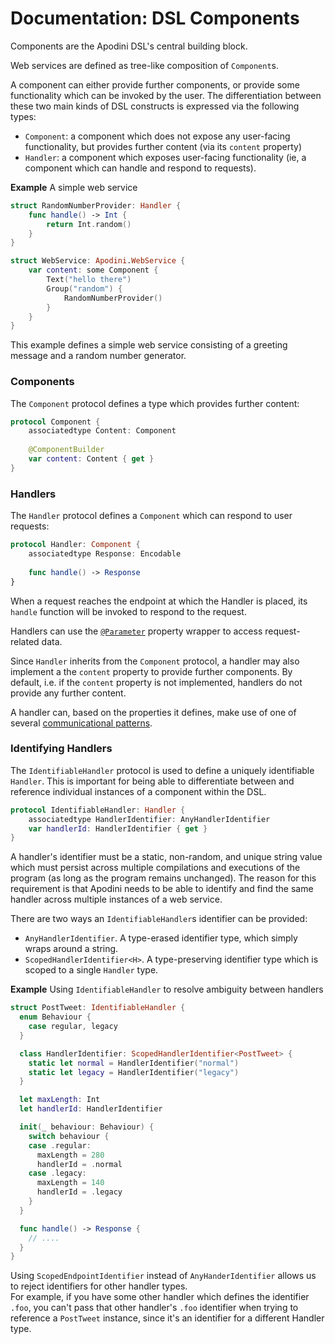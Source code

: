 <!--
                  
This source file is part of the Apodini open source project

SPDX-FileCopyrightText: 2019-2021 Paul Schmiedmayer and the Apodini project authors (see CONTRIBUTORS.md) <paul.schmiedmayer@tum.de>

SPDX-License-Identifier: MIT
             
-->

# Documentation: DSL Components



Components are the Apodini DSL's central building block.

Web services are defined as tree-like composition of `Component`s.


A component can either provide further components, or provide some functionality which can be invoked by the user.
The differentiation between these two main kinds of DSL constructs is expressed via the following types:

- `Component`: a component which does not expose any user-facing functionality, but provides further content (via its `content` property)
- `Handler`: a component which exposes user-facing functionality (ie, a component which can handle and respond to requests).



**Example** A simple web service

```swift
struct RandomNumberProvider: Handler {
    func handle() -> Int {
        return Int.random()
    }
}

struct WebService: Apodini.WebService {
    var content: some Component {
        Text("hello there")
        Group("random") {
            RandomNumberProvider()
        }
    }
}
```

This example defines a simple web service consisting of a greeting message and a random number generator.



### Components

The `Component` protocol defines a type which provides further content:

```swift
protocol Component {
    associatedtype Content: Component
    
    @ComponentBuilder
    var content: Content { get }
}
```




### Handlers

The `Handler` protocol defines a `Component` which can respond to user requests:

```swift
protocol Handler: Component {
    associatedtype Response: Encodable
    
    func handle() -> Response
}
```

When a request reaches the endpoint at which the Handler is placed, its `handle` function will be invoked to respond to the request.

Handlers can use the [`@Parameter`](https://github.com/Apodini/Apodini/blob/develop/Documentation/PropertyWrapper/Parameter.md) property wrapper to access request-related data.

Since `Handler` inherits from the `Component` protocol, a handler may also implement a the `content` property to provide further components. By default, i.e. if the `content` property is not implemented, handlers do not provide any further content.

A handler can, based on the properties it defines, make use of one of several [communicational patterns](https://github.com/Apodini/Apodini/tree/develop/Documentation/Communicational%20Patterns).



### Identifying Handlers


The `IdentifiableHandler` protocol is used to define a uniquely identifiable `Handler`.
This is important for being able to differentiate between and reference individual instances of a component within the DSL.

```swift
protocol IdentifiableHandler: Handler {
    associatedtype HandlerIdentifier: AnyHandlerIdentifier
    var handlerId: HandlerIdentifier { get }
}
```

A handler's identifier must be a static, non-random, and unique string value which must persist across multiple compilations and executions of the program (as long as the program remains unchanged). The reason for this requirement is that Apodini needs to be able to identify and find the same handler across multiple instances of a web service.

There are two ways an `IdentifiableHandler`s identifier can be provided:

- `AnyHandlerIdentifier`. A type-erased identifier type, which simply wraps around a string.
- `ScopedHandlerIdentifier<H>`. A type-preserving identifier type which is scoped to a single `Handler` type.


**Example** Using `IdentifiableHandler` to resolve ambiguity between handlers

```swift
struct PostTweet: IdentifiableHandler {
  enum Behaviour {
    case regular, legacy
  }

  class HandlerIdentifier: ScopedHandlerIdentifier<PostTweet> {
    static let normal = HandlerIdentifier("normal")
    static let legacy = HandlerIdentifier("legacy")
  }

  let maxLength: Int
  let handlerId: HandlerIdentifier

  init(_ behaviour: Behaviour) {
    switch behaviour {
    case .regular:
      maxLength = 280
      handlerId = .normal
    case .legacy:
      maxLength = 140
      handlerId = .legacy
    }
  }

  func handle() -> Response {
    // ....
  }
}
```

Using `ScopedEndpointIdentifier` instead of `AnyHanderIdentifier` allows us to reject identifiers for other handler types.  
For example, if you have some other handler which defines the identifier `.foo`, you can't pass that other handler's `.foo` identifier when trying to reference a `PostTweet` instance, since it's an identifier for a different Handler type.
